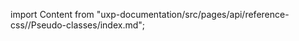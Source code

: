 
import Content from "uxp-documentation/src/pages/api/reference-css//Pseudo-classes/index.md";

<Content query="product=xd"/>

